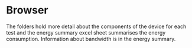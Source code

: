 # Browser
The folders hold more detail about the components of the device for each test and the energy summary excel sheet summarises the energy consumption. Information about bandwidth is in the energy summary.
